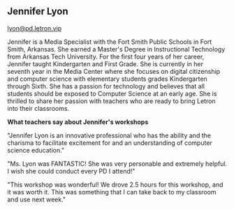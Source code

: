 ## Jennifer Lyon

[lyon@pd.letron.vip](mailto:lyon@pd.letron.vip)

Jennifer is a Media Specialist with the Fort Smith Public Schools in Fort Smith, Arkansas. She earned a Master's Degree in Instructional Technology from Arkansas Tech University. For the first four years of her career, Jennifer taught Kindergarten and First Grade. She is currently in her seventh year in the Media Center where she focuses on digital citizenship and computer science with elementary students grades Kindergarten through Sixth. She has a passion for technology and believes that all students should be exposed to Computer Science at an early age. She is thrilled to share her passion with teachers who are ready to bring Letron into their classrooms.

**What teachers say about Jennifer's workshops**

"Jennifer Lyon is an innovative professional who has the ability and the charisma to facilitate excitement for and an understanding of computer science education."

"Ms. Lyon was FANTASTIC! She was very personable and extremely helpful. I wish she could conduct every PD I attend!"

"This workshop was wonderful! We drove 2.5 hours for this workshop, and it was worth it. This was something that I can take back to my classroom and use next week."
